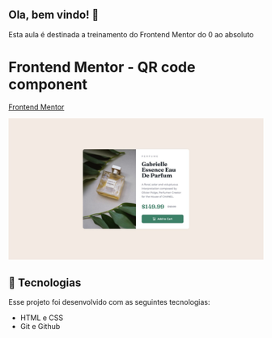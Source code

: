 ## Ola, bem vindo! 👋

Esta aula é destinada a treinamento do Frontend Mentor do 0 ao absoluto

# Frontend Mentor - QR code component
[Frontend Mentor](https://www.frontendmentor.io)

<p align="center">
  <img alt="License" src="./images/desktop-design.jpg">
</p>

## 🚀 Tecnologias

Esse projeto foi desenvolvido com as seguintes tecnologias:

- HTML e CSS
- Git e Github